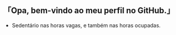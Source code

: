 ## 「Opa, bem-vindo ao meu perfil no GitHub.」


- Sedentário nas horas vagas, e também nas horas ocupadas. 


 
  
